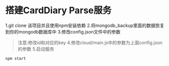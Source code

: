 # 搭建CardDiary Parse服务
1.git clone 该项目并且使用npm安装依赖
2.将mongodb_backup里面的数据恢复到你的mongodb数据库中
3.修改config.json文件中的参数
> 注意:修改id和对应的key
4.修改cloud/main.js中的参数为上面config.json的参数
5.启动服务
```sh
npm start
```